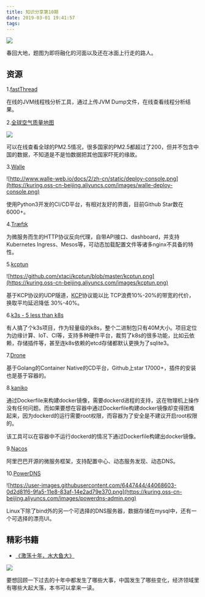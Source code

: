```yaml
---
title: 知识分享第10期
date: 2019-03-01 19:41:57
tags:
---
```


![](https://kuring.oss-cn-beijing.aliyuncs.com/images/beixiaohe.jpeg)

春回大地，题图为即将融化的河面以及还在冰面上行走的路人。

## 资源

1.[fastThread](https://fastthread.io/)

在线的JVM线程栈分析工具，通过上传JVM Dump文件，在线查看线程分析结果。

2.[全球空气质量地图](https://www.purpleair.com/map)

![](https://kuring.oss-cn-beijing.aliyuncs.com/images/purpleair.png)

可以在线查看全球的PM2.5情况，很多国家的PM2.5都超过了200，但并不包含中国的数据，不知道是不是怕数据把其他国家吓死的缘故。

3.[Walle](https://github.com/meolu/walle-web)

![http://www.walle-web.io/docs/2/zh-cn/static/deploy-console.png](https://kuring.oss-cn-beijing.aliyuncs.com/images/walle-deploy-console.png)

使用Python3开发的CI/CD平台，有相对友好的界面，目前Github Star数在6000+。

4.[Træfɪk](https://traefik.io/)

为微服务而生的HTTP协议反向代理，自带API接口、dashboard，并支持Kubernetes Ingress、Mesos等，可动态加载配置文件等诸多nginx不具备的特性。

5.[kcptun](https://github.com/xtaci/kcptun)

![https://github.com/xtaci/kcptun/blob/master/kcptun.png](https://kuring.oss-cn-beijing.aliyuncs.com/images/kcptun.png)

基于KCP协议的UDP隧道，[KCP](https://github.com/skywind3000/kcp)协议能以比 TCP浪费10%-20%的带宽的代价，换取平均延迟降低 30%-40%。

6.[k3s - 5 less than k8s](https://github.com/ibuildthecloud/k3s)

有人搞了个k3s项目，作为轻量级的k8s，整个二进制包只有40M大小。项目定位为边缘计算、IoT、CI等，支持多种硬件平台，裁剪了k8s的很多功能，比如云依赖，存储插件等，甚至连k8s依赖的etcd存储都默认更换为了sqlite3。

7.[Drone](https://drone.io)

基于Golang的Container Native的CD平台，Github上star 17000+，插件的安装也是基于容器的。

8.[kaniko](https://github.com/GoogleContainerTools/kaniko#how-does-kaniko-work)

通过Dockerfile来构建docker镜像，需要dockerd进程的支持，这在物理机上操作没有任何问题。而如果要想在容器中通过Dockerfile构建docker镜像却变得困难起来，因为dockerd的运行需要root权限，而容器为了安全是不建议开启root权限的。

该工具可以在容器中不运行dockerd的情况下通过Dockerfile构建出docker镜像。

9.[Nacos](https://nacos.io/en-us/)

阿里巴巴开源的微服务框架，支持配置中心、动态服务发现、动态DNS。

10.[PowerDNS](https://www.powerdns.com/)

![https://user-images.githubusercontent.com/6447444/44068603-0d2d81f6-9fa5-11e8-83af-14e2ad79e370.png](https://kuring.oss-cn-beijing.aliyuncs.com/images/powerdns-admin.png)

Linux下除了bind外的另一个可选择的DNS服务器，数据存储在mysql中，还有一个可选择的漂亮UI。

## 精彩书籍

- [《激荡十年，水大鱼大》](http://product.dangdang.com/25180345.html#ddclick_reco_reco_relate)

![](https://kuring.oss-cn-beijing.aliyuncs.com/images/jidang10.jpeg)

要想回顾一下过去的十年中都发生了哪些大事，中国发生了哪些变化，经济领域里有哪些大起大落，本书可以拿来一读。
